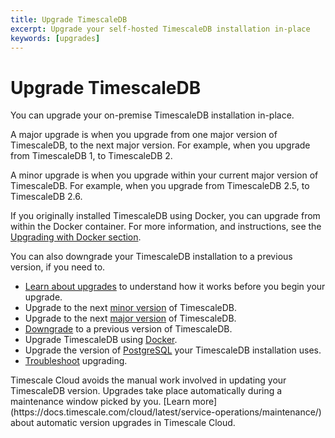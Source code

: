 ```yaml
---
title: Upgrade TimescaleDB
excerpt: Upgrade your self-hosted TimescaleDB installation in-place
keywords: [upgrades]
---
```


# Upgrade TimescaleDB

You can upgrade your on-premise TimescaleDB installation in-place.

A major upgrade is when you upgrade from one major version of TimescaleDB, to
the next major version. For example, when you upgrade from TimescaleDB&nbsp;1,
to TimescaleDB&nbsp;2.

A minor upgrade is when you upgrade within your current major version of
TimescaleDB. For example, when you upgrade from TimescaleDB&nbsp;2.5, to
TimescaleDB&nbsp;2.6.

If you originally installed TimescaleDB using Docker, you can upgrade from
within the Docker container. For more information, and instructions, see the
[Upgrading with Docker section][upgrade-docker].

You can also downgrade your TimescaleDB installation to a previous version, if
you need to.

*   [Learn about upgrades][about-upgrades] to understand how it works
    before you begin your upgrade.
*   Upgrade to the next [minor version][upgrade-minor] of TimescaleDB.
*   Upgrade to the next [major version][upgrade-major] of TimescaleDB.
*   [Downgrade][downgrade] to a previous version of TimescaleDB.
*   Upgrade TimescaleDB using [Docker][upgrade-docker].
*   Upgrade the version of [PostgreSQL][upgrade-pg] your TimescaleDB
    installation uses.
*   [Troubleshoot][upgrade-tshoot] upgrading.

<highlight type="cloud" header="Upgrade automatically" button="Try Timescale Cloud for free">
Timescale Cloud avoids the manual work involved in updating your TimescaleDB
version. Upgrades take place automatically during a maintenance window picked by
you.
[Learn more](https://docs.timescale.com/cloud/latest/service-operations/maintenance/)
about automatic version upgrades in Timescale Cloud.
</highlight>

[about-upgrades]: /timescaledb/:currentVersion:/how-to-guides/upgrades/about-upgrades/
[downgrade]: /timescaledb/:currentVersion:/how-to-guides/upgrades/downgrade/
[upgrade-docker]: /timescaledb/:currentVersion:/how-to-guides/upgrades/upgrade-docker/
[upgrade-major]: /timescaledb/:currentVersion:/how-to-guides/upgrades/major-upgrade/
[upgrade-minor]: /timescaledb/:currentVersion:/how-to-guides/upgrades/minor-upgrade/
[upgrade-pg]: /timescaledb/:currentVersion:/how-to-guides/upgrades/upgrade-pg/
[upgrade-tshoot]: /timescaledb/:currentVersion:/how-to-guides/upgrades/troubleshooting/
